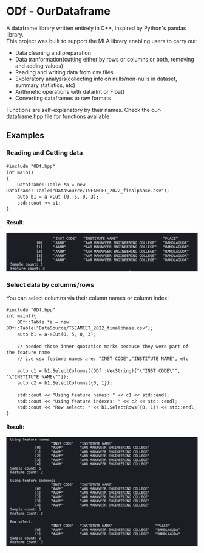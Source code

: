 

# ODf - OurDataframe
A dataframe library written entirely in C++, inspired by Python's pandas library.<br>
This project was built to support the MLA library enabling users to carry out:<br>
- Data cleaning and preparation
- Data tranformation(cutting either by rows or columns or both, removing and adding values)
- Reading and writing data from csv files
- Exploratory analysis(collecting info on nulls/non-nulls in dataset, summary statistics, etc)
- Arithmetic operations with data(Int or Float)
- Converting dataframes to raw formats

Functions are self-explanatory by their names. Check the our-dataframe.hpp file for functions available

## Examples
### Reading and Cutting data
    #include "ODf.hpp"
    int main()
    {
        Dataframe::Table *a = new Dataframe::Table("DataSource/TSEAMCET_2022_finalphase.csv");
        auto b1 = a->Cut (0, 5, 0, 3);
        std::cout << b1;
    }

#### Result:
![Alt text](image-1.png)

### Select data by columns/rows
You can select columns via their column names or column index:

    #include "ODf.hpp" 
    int main(){
        ODf::Table *a = new ODf::Table("DataSource/TSEAMCET_2022_finalphase.csv");
        auto b1 = a->Cut(0, 5, 0, 3);

        // needed those inner quotation marks because they were part of the feature name
        // i.e csv feature names are: "INST CODE","INSTITUTE NAME", etc

        auto c1 = b1.SelectColumns((ODf::VecString){"\"INST CODE\"", "\"INSTITUTE NAME\""});
        auto c2 = b1.SelectColumns({0, 1});

        std::cout << "Using feature names: " << c1 << std::endl;
        std::cout << "Using feature indexes: " << c2 << std: :endl;
        std::cout << "Row select: " << b1.SelectRows({0, 1}) << std::endl;
    }

#### Result:
![Alt text](image-3.png)

